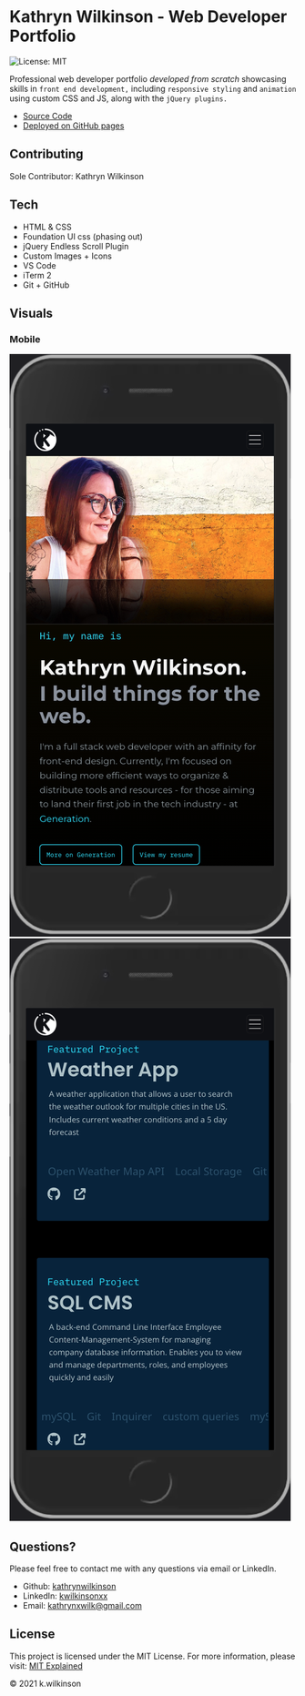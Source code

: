 # Kathryn Wilkinson - Web Developer Portfolio

![License: MIT](https://img.shields.io/badge/License-MIT-success.svg)

Professional web developer portfolio *developed from scratch* showcasing skills in `front end development,` including `responsive styling` and `animation` using custom CSS and JS, along with the `jQuery plugins.`

- [Source Code](https://github.com/kathrynwilkinson/Portfolio.git)
- [Deployed on GitHub pages](https://kathrynwilkinson.github.io/Portfolio/)

## Contributing

Sole Contributor: Kathryn Wilkinson

## Tech

- HTML & CSS
- Foundation UI css (phasing out)
- jQuery Endless Scroll Plugin
- Custom Images + Icons
- VS Code
- iTerm 2
- Git + GitHub

## Visuals

### Mobile

![screenshot](./assets/images/readme-screenshots/portfolio1-mobile.png)
![screenshot](./assets/images/readme-screenshots/portfolio2-mobile.png)

<!--
### Tablet

![screenshot](./assets/images/readme-screenshots/portfolio1-mobile.png)
![screenshot](./assets/images/readme-screenshots/portfolio2-mobile.png)

### Desktop

![screenshot](./assets/images/readme-screenshots/portfolio1-mobile.png)
![screenshot](./assets/images/readme-screenshots/portfolio2-mobile.png) -->

## Questions?

Please feel free to contact me with any questions via email or LinkedIn.

- Github: [kathrynwilkinson](https://github.com/kathrynwilkinson)
- LinkedIn: [kwilkinsonxx](https://www.linkedin.com/in/kwilkinsonxx/)
- Email: [kathrynxwilk@gmail.com](kathrynxwilk@gmail.com)

## License

This project is licensed under the MIT License.
For more information, please visit: [MIT Explained](https://choosealicense.com/licenses/mit/)

&copy; 2021 k.wilkinson
